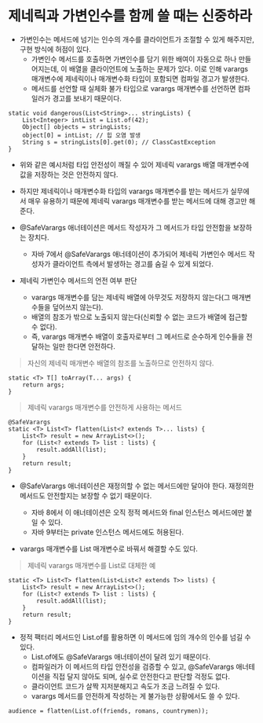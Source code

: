 # 제네릭과 가변인수를 함께 쓸 때는 신중하라

* 가변인수는 메서드에 넘기는 인수의 개수를 클라이언트가 조절할 수 있게 해주지만, 구현 방식에 허점이 있다.
  * 가변인수 메서드를 호출하면 가변인수를 담기 위한 배여이 자동으로 하나 만들어지는데, 이 배열을 클라이언트에 노출하는 문제가 있다. 이로 인해 varargs 매개변수에 제네릭이나 매개변수화 타입이 포함되면 컴파일 경고가 발생한다.
  * 메서드를 선언할 때 실체화 불가 타입으로 varargs 매개변수를 선언하면 컴파일러가 경고를 보내기 때문이다.

```
static void dangerous(List<String>... stringLists) {
    List<Integer> intList = List.of(42);
    Object[] objects = stringLists;
    object[0] = intList; // 힙 오염 발생
    String s = stringLists[0].get(0); // ClassCastException
}
```

* 위와 같은 예시처럼 타입 안전성이 깨질 수 있어 제네릭 varargs 배열 매개변수에 값을 저장하는 것은 안전하지 않다.

* 하지만 제네릭이나 매개변수화 타입의 varargs 매개변수를 받는 메서드가 실무에서 매우 유용하기 때문에 제네릭 varargs 매개변수를 받는 메서드에 대해 경고만 해 준다.

* @SafeVarargs 애너테이션은 메서드 작성자가 그 메서드가 타입 안전함을 보장하는 장치다.
  * 자바 7에서 @SafeVarargs 애너테이션이 추가되어 제네릭 가변인수 메서드 작성자가 클라이언트 측에서 발생하는 경고를 숨길 수 있게 되었다.
  
* 제네릭 가변인수 메서드의 언전 여부 판단
  * varargs 매개변수를 담는 제네릭 배열에 아무것도 저장하지 않는다(그 매개변수들을 덮어쓰지 않는다).
  * 배열의 참조가 밖으로 노출되지 않는다(신뢰할 수 없는 코드가 배열에 접근할 수 없다). 
  * 즉, varargs 매개변수 배열이 호출자로부터 그 메서드로 순수하게 인수들을 전달하는 일만 한다면 안전하다.
  
> 자신의 제네릭 매개변수 배열의 참조를 노출하므로 안전하지 않다.
```
static <T> T[] toArray(T... args) {
    return args;
}
```

> 제네릭 varargs 매개변수를 안전하게 사용하는 메서드
```
@SafeVarargs
static <T> List<T> flatten(List<? extends T>... lists) {
    List<T> result = new ArrayList<>();
    for (List<? extends T> list : lists) {
        result.addAll(list);
    }
    return result;
}
```

* @SafeVarargs 애너테이션은 재정의할 수 없는 메서드에만 달아야 한다. 재정의한 메서드도 안전할지는 보장할 수 없기 때문이다.
  * 자바 8에서 이 애너테이션은 오직 정적 메서드와 final 인스턴스 메서드에만 붙일 수 있다.
  * 자바 9부터는 private 인스턴스 메서드에도 허용된다.
  
* varargs 매개변수를 List 매개변수로 바꿔서 해결할 수도 있다.

> 제네릭 varargs 매개변수를 List로 대체한 예
```
static <T> List<T> flatten(List<List<? extends T>> lists) {
    List<T> result = new ArrayList<>();
    for (List<? extends T> list : lists) {
        result.addAll(list);
    }
    return result;
}
```

* 정적 팩터리 메서드인 List.of를 활용하면 이 메서드에 임의 개수의 인수를 넘길 수 있다.
  * List.of에도 @SafeVarargs 애너테이션이 달려 있기 때문이다.
  * 컴파일러가 이 메서드의 타입 안전성을 검증할 수 있고, @SafeVarargs 애너테이션을 직접 달지 않아도 되며, 실수로 안전한다고 판단할 걱정도 없다.
  * 클라이언트 코드가 살짝 지저분해지고 속도가 조금 느려질 수 있다.
  * varargs 메서드를 안전하게 작성하는 게 불가능한 상황에서도 쓸 수 있다.
  
```
audience = flatten(List.of(friends, romans, countrymen));
```